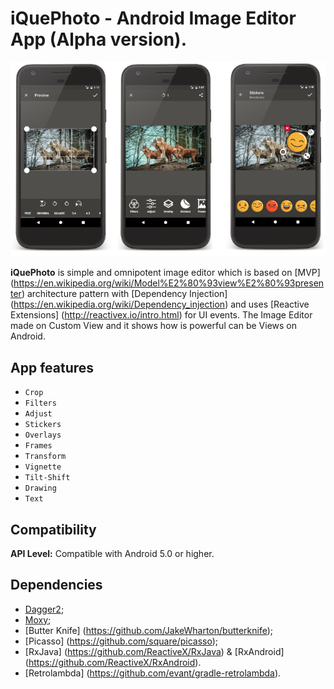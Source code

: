 # iQuePhoto - Android Image Editor App (Alpha version).

![iQuePhoto](/iQuePhoto.png)

**iQuePhoto** is simple and omnipotent image editor which is based on [MVP] (https://en.wikipedia.org/wiki/Model%E2%80%93view%E2%80%93presenter) architecture pattern with [Dependency Injection] (https://en.wikipedia.org/wiki/Dependency_injection) and uses [Reactive Extensions] (http://reactivex.io/intro.html) for UI events. The Image Editor made on Custom View and it shows how is powerful can be Views on Android.

##  App features
* `Crop`
* `Filters`
* `Adjust`
* `Stickers`
* `Overlays`
* `Frames`
* `Transform`
* `Vignette`
* `Tilt-Shift`
* `Drawing`
* `Text`

## Compatibility
**API Level:** Compatible with Android 5.0 or higher.

## Dependencies
* [Dagger2](https://github.com/google/dagger);
* [Moxy](https://github.com/Arello-Mobile/Moxy);
* [Butter Knife] (https://github.com/JakeWharton/butterknife);
* [Picasso] (https://github.com/square/picasso);
* [RxJava] (https://github.com/ReactiveX/RxJava) & [RxAndroid] (https://github.com/ReactiveX/RxAndroid).
* [Retrolambda] (https://github.com/evant/gradle-retrolambda).
